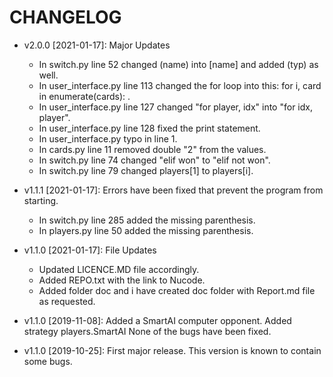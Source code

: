 # CHANGELOG
* v2.0.0 [2021-01-17]: Major Updates 
  - In switch.py line 52 changed (name) into [name] and added (typ) as well.
  - In user_interface.py line 113 changed the for loop into this: for i, card in enumerate(cards): .
  - In user_interface.py line 127 changed "for player, idx" into "for idx, player".
  - In user_interface.py line 128 fixed the print statement.
  - In user_interface.py typo in line 1.
  - In cards.py line 11 removed double "2" from the values.
  - In switch.py line 74 changed "elif won" to "elif not won".
  - In switch.py line 79 changed players[1] to players[i].

* v1.1.1 [2021-01-17]: Errors have been fixed that prevent the program from starting.
  - In switch.py line 285 added the missing parenthesis.
  - In players.py line 50 added the missing parenthesis.
 
* v1.1.0 [2021-01-17]: File Updates
  - Updated LICENCE.MD file accordingly.
  - Added REPO.txt with the link to Nucode.
  - Added folder doc and i have created doc folder with Report.md file as requested.

* v1.1.0 [2019-11-08]: Added a SmartAI computer opponent.
  Added strategy players.SmartAI
  None of the bugs have been fixed.

* v1.1.0 [2019-10-25]: First major release.
  This version is known to contain some bugs.
